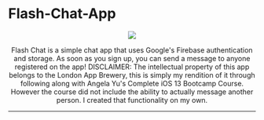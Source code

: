 # Flash-Chat-App

<p align="center">
<img src="https://github.com/drkuster/3D-Dice-App/blob/master/3D%20Dice%20Screenshots/3D-Dice.PNG?raw=true">
</p>

<p align="center">
Flash Chat is a simple chat app that uses Google's Firebase authentication and storage. As soon as you sign up, you can send a message to anyone registered on the app! DISCLAIMER: The intellectual property of this app belongs to the London App Brewery, this is simply my rendition of it through following along with Angela Yu's Complete iOS 13 Bootcamp Course. However the course did not include the ability to actually message another person. I created that functionality on my own.
</p>

-----------------------------------------------------------------------------------------------------------------------------------
